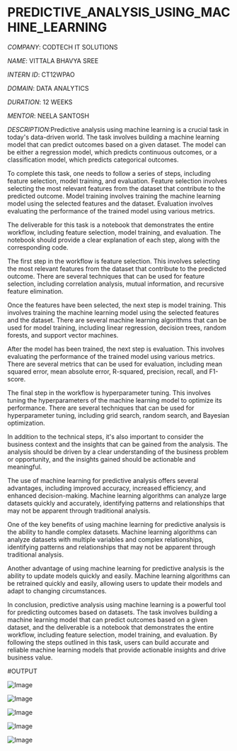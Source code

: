 # PREDICTIVE_ANALYSIS_USING_MACHINE_LEARNING

*COMPANY*: CODTECH IT SOLUTIONS

*NAME*: VITTALA BHAVYA SREE

*INTERN ID*: CT12WPAO

*DOMAIN*: DATA ANALYTICS

*DURATION*: 12 WEEKS

*MENTOR*: NEELA SANTOSH

*DESCRIPTION*:Predictive analysis using machine learning is a crucial task in today's data-driven world. The task involves building a machine learning model that can predict outcomes based on a given dataset. The model can be either a regression model, which predicts continuous outcomes, or a classification model, which predicts categorical outcomes.

To complete this task, one needs to follow a series of steps, including feature selection, model training, and evaluation. Feature selection involves selecting the most relevant features from the dataset that contribute to the predicted outcome. Model training involves training the machine learning model using the selected features and the dataset. Evaluation involves evaluating the performance of the trained model using various metrics.

The deliverable for this task is a notebook that demonstrates the entire workflow, including feature selection, model training, and evaluation. The notebook should provide a clear explanation of each step, along with the corresponding code.

The first step in the workflow is feature selection. This involves selecting the most relevant features from the dataset that contribute to the predicted outcome. There are several techniques that can be used for feature selection, including correlation analysis, mutual information, and recursive feature elimination.

Once the features have been selected, the next step is model training. This involves training the machine learning model using the selected features and the dataset. There are several machine learning algorithms that can be used for model training, including linear regression, decision trees, random forests, and support vector machines.

After the model has been trained, the next step is evaluation. This involves evaluating the performance of the trained model using various metrics. There are several metrics that can be used for evaluation, including mean squared error, mean absolute error, R-squared, precision, recall, and F1-score.

The final step in the workflow is hyperparameter tuning. This involves tuning the hyperparameters of the machine learning model to optimize its performance. There are several techniques that can be used for hyperparameter tuning, including grid search, random search, and Bayesian optimization.

In addition to the technical steps, it's also important to consider the business context and the insights that can be gained from the analysis. The analysis should be driven by a clear understanding of the business problem or opportunity, and the insights gained should be actionable and meaningful.

The use of machine learning for predictive analysis offers several advantages, including improved accuracy, increased efficiency, and enhanced decision-making. Machine learning algorithms can analyze large datasets quickly and accurately, identifying patterns and relationships that may not be apparent through traditional analysis.

One of the key benefits of using machine learning for predictive analysis is the ability to handle complex datasets. Machine learning algorithms can analyze datasets with multiple variables and complex relationships, identifying patterns and relationships that may not be apparent through traditional analysis.

Another advantage of using machine learning for predictive analysis is the ability to update models quickly and easily. Machine learning algorithms can be retrained quickly and easily, allowing users to update their models and adapt to changing circumstances.

In conclusion, predictive analysis using machine learning is a powerful tool for predicting outcomes based on datasets. The task involves building a machine learning model that can predict outcomes based on a given dataset, and the deliverable is a notebook that demonstrates the entire workflow, including feature selection, model training, and evaluation. By following the steps outlined in this task, users can build accurate and reliable machine learning models that provide actionable insights and drive business value.

#OUTPUT

![Image](https://github.com/user-attachments/assets/85884aa0-1669-459e-90dd-8e72d7652cc8)

![Image](https://github.com/user-attachments/assets/b5bdea9a-9e36-44be-9df9-676c25e820a4)

![Image](https://github.com/user-attachments/assets/f3496ec9-0279-428a-9b38-9b04f4d1c6c3)

![Image](https://github.com/user-attachments/assets/21b07649-1868-4e42-ac80-2ae0c2333386)

![Image](https://github.com/user-attachments/assets/1c2a1376-d5cd-4cb7-bf3f-dc765201f3bf)
